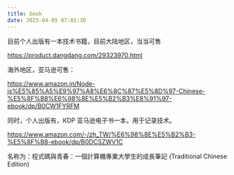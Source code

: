 ```yaml
---
title: book
date: 2025-04-05 07:01:30
---
```



目前个人出版有一本技术书籍，目前大陆地区，当当可售

https://product.dangdang.com/29323970.html

海外地区，亚马逊可售：

https://www.amazon.in/Node-js%E5%85%A5%E9%97%A8%E6%8C%87%E5%8D%97-Chinese-%E5%8F%B8%E6%98%8E%E5%B2%B3%E8%91%97-ebook/dp/B0CW1FYRFM


同时，个人出版有，KDP 亚马逊电子书一本，用于记录技术。

https://www.amazon.com/-/zh_TW/%E6%98%8E%E5%B2%B3-%E5%8F%B8-ebook/dp/B0DCSZWV1C

名称为：程式碼與青春：一個計算機專業大學生的成長筆記 (Traditional Chinese Edition)